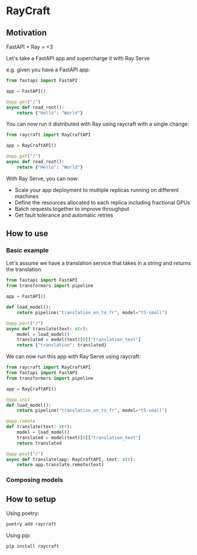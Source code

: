 # RayCraft

## Motivation
FastAPI + Ray = <3

Let's take a FastAPI app and supercharge it with Ray Serve

e.g. given you have a FastAPI app:

```python
from fastapi import FastAPI

app = FastAPI()

@app.get("/")
async def read_root():
    return {"Hello": "World"}
```

You can now run it distributed with Ray using raycraft with a single change:

```python
from raycraft import RayCraftAPI

app = RayCraftAPI()

@app.get("/")
async def read_root():
    return {"Hello": "World"}
```

With Ray Serve, you can now:
- Scale your app deployment to multiple replicas running on different machines
- Define the resources allocated to each replica including fractional GPUs
- Batch requests together to improve throughput
- Get fault tolerance and automatic retries

## How to use

### Basic example
Let's assume we have a translation service that takes in a string and returns the translation.

```python
from fastapi import FastAPI
from transformers import pipeline

app = FastAPI()

def load_model():
    return pipeline("translation_en_to_fr", model="t5-small")

@app.post("/")
async def translate(text: str):
    model = load_model()
    translated = model(text)[0]["translation_text"]
    return {"translation": translated}
```

We can now run this app with Ray Serve using raycraft:

```python
from raycraft import RayCraftAPI
from fastapi import FastAPI
from transformers import pipeline

app = RayCraftAPI()

@app.init
def load_model():
    return pipeline("translation_en_to_fr", model="t5-small")

@app.remote
def translate(text: str):
    model = load_model()
    translated = model(text)[0]["translation_text"]
    return translated

@app.post("/")
async def translate(app: RayCraftAPI, text: str):
    return app.translate.remote(text)
```

### Composing models


## How to setup

Using poetry:

```bash
poetry add raycraft
```

Using pip:

```bash
pip install raycraft
```

